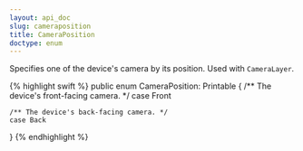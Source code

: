 ```yaml
---
layout: api_doc
slug: cameraposition
title: CameraPosition
doctype: enum
---
```


Specifies one of the device's camera by its position. Used with `CameraLayer`.

{% highlight swift %}
public enum CameraPosition: Printable {
	/** The device's front-facing camera. */
	case Front

	/** The device's back-facing camera. */
	case Back
}
{% endhighlight %}